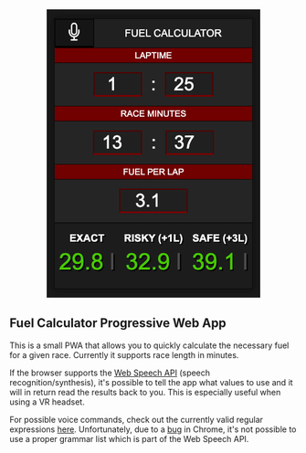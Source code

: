 <center><img src="https://raw.githubusercontent.com/venyii/fuel-calc-pwa/master/.github/app.png"></center>

## Fuel Calculator Progressive Web App

This is a small PWA that allows you to quickly calculate the necessary fuel for a given race. Currently it supports race length in minutes.

If the browser supports the [Web Speech API](https://developer.mozilla.org/en-US/docs/Web/API/Web_Speech_API) (speech recognition/synthesis), it's possible to tell the app what values to use and it will in return read the results back to you. This is especially useful when using a VR headset.

For possible voice commands, check out the currently valid regular expressions [here](https://github.com/venyii/fuel-calc-pwa/blob/master/src/js/voice.js#L1-L3). Unfortunately, due to a [bug](https://bugs.chromium.org/p/chromium/issues/detail?id=680944) in Chrome, it's not possible to use a proper grammar list which is part of the Web Speech API.

